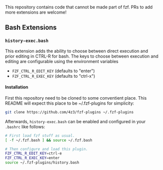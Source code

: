 This repository contains code that cannot be made part of fzf.
PRs to add more extensions are welcome!

## Bash Extensions

### `history-exec.bash`

This extension adds the ability to choose between direct execution and prior
editing in CTRL-R for bash.  The keys to choose between execution and editing
are configurable using the environment variables

* `FZF_CTRL_R_EDIT_KEY` (defaults to "enter")
* `FZF_CTRL_R_EXEC_KEY` (defaults to "ctrl-x")

#### Installation

First this repository need to be cloned to some conventient place.
This README will expect this place to be ~/.fzf-plugins for simplicity:

```bash
git clone https://github.com/4z3/fzf-plugins ~/.fzf-plugins
```

Afterwards, `history-exec.bash` can be enabled and configured in your
`.bashrc` like follows:

```bash
# First load fzf stuff as usual.
[ -f ~/.fzf.bash ] && source ~/.fzf.bash

# Then configure and load this plugin.
FZF_CTRL_R_EDIT_KEY=ctrl-e
FZF_CTRL_R_EXEC_KEY=enter
source ~/.fzf-plugins/history.bash
```
